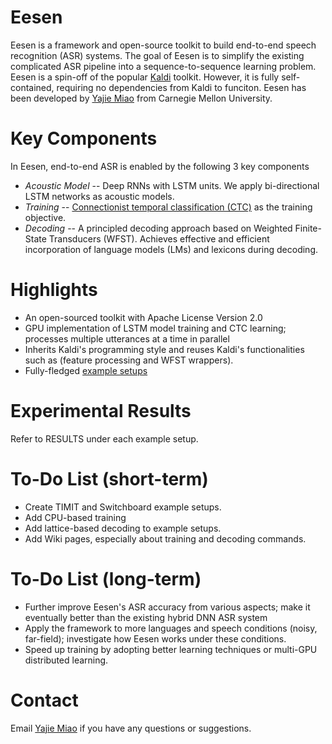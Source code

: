 # Eesen

Eesen is a framework and open-source toolkit to build end-to-end speech recognition (ASR) systems. The goal of Eesen is to simplify the existing complicated ASR pipeline into a sequence-to-sequence learning problem. Eesen is a spin-off of the popular [Kaldi](http://kaldi.sourceforge.net/) toolkit. However, it is fully self-contained, requiring no dependencies from Kaldi to funciton. Eesen has been developed by [Yajie Miao](http://www.cs.cmu.edu/~ymiao) from Carnegie Mellon University. 

# Key Components

In Eesen, end-to-end ASR is enabled by the following 3 key components
* *Acoustic Model* -- Deep RNNs with LSTM units. We apply bi-directional LSTM networks as acoustic models.
* *Training*       -- [Connectionist temporal classification (CTC)](http://www.machinelearning.org/proceedings/icml2006/047_Connectionist_Tempor.pdf) as the training objective.
* *Decoding*       -- A principled decoding approach based on Weighted Finite-State Transducers (WFST). Achieves effective and efficient incorporation of language models (LMs) and lexicons during decoding. 

# Highlights

* An open-sourced toolkit with Apache License Version 2.0
* GPU implementation of LSTM model training and CTC learning; processes multiple utterances at a time in parallel
* Inherits Kaldi's programming style and reuses Kaldi's functionalities such as (feature processing and WFST wrappers). 
* Fully-fledged [example setups](https://github.com/yajiemiao/eesen/tree/master/asr_egs)

# Experimental Results

Refer to RESULTS under each example setup.

# To-Do List (short-term)

* Create TIMIT and Switchboard example setups.
* Add CPU-based training
* Add lattice-based decoding to example setups.
* Add Wiki pages, especially about training and decoding commands.

# To-Do List (long-term)

* Further improve Eesen's ASR accuracy from various aspects; make it eventually better than the existing hybrid DNN ASR system
* Apply the framework to more languages and speech conditions (noisy, far-field); investigate how Eesen works under these conditions.
* Speed up training by adopting better learning techniques or multi-GPU distributed learning.

# Contact

Email [Yajie Miao](mailto:yajiemiao@gmail.com) if you have any questions or suggestions.

